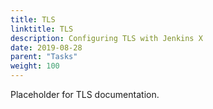 ```yaml
---
title: TLS
linktitle: TLS
description: Configuring TLS with Jenkins X 
date: 2019-08-28
parent: "Tasks"
weight: 100
---
```


Placeholder for TLS documentation.
